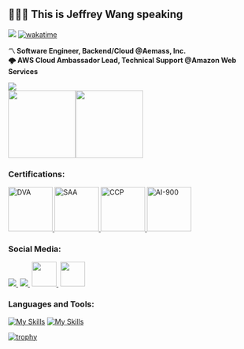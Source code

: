 <h2 align="left">🧑🏻‍💻 This is Jeffrey Wang speaking</h2>

![](https://komarev.com/ghpvc/?username=Jeffreywangzhi&color=green)
[![wakatime](https://wakatime.com/badge/user/55ee414b-8417-43e7-b4ad-53abd3e2836f.svg)](https://wakatime.com/@55ee414b-8417-43e7-b4ad-53abd3e2836f)

**〽️ Software Engineer, Backend/Cloud @Aemass, Inc.**</br>
**🌩️ AWS Cloud Ambassador Lead, Technical Support @Amazon Web Services**</br>

<div align=left> 
  <img src="https://github-stats-alpha.vercel.app/api?username=jeffreywangzhi&&cc=0a0f0b&tc=37BCF2&ic=e4e2e2">
</div>

<div style="display:flex;justify-content:left;">
  <img height="137px" src="https://github-readme-stats-sigma-five.vercel.app/api?username=jeffreywangzhi&theme=merko&show_icons=true" />
  <img height="137px" src="https://github-readme-stats.vercel.app/api/top-langs/?username=jeffreywangzhi&theme=merko&layout=compact&hide=css,php,hack,html&exclude_repo=blockchain-data-download" />
</div>

<h3>Certifications:</h3>

<p> <a href="https://www.credly.com/badges/41ed1751-a694-450f-b4e2-2acdb49f9b15" target="_blank"> <img src="https://images.credly.com/size/340x340/images/b9feab85-1a43-4f6c-99a5-631b88d5461b/image.png" alt="DVA" width="90" height="90"/></a><a href="https://www.credly.com/badges/d8627a9f-e177-4d9d-9c72-87eca5268374" target="_blank"> <img src="https://images.credly.com/size/340x340/images/0e284c3f-5164-4b21-8660-0d84737941bc/image.png" alt="SAA" width="90" height="90"/></a><a href="https://www.credly.com/badges/e7dcc26d-acc8-4c4f-b6dc-5d1e311538ea" target="_blank"> <img src="https://images.credly.com/size/340x340/images/00634f82-b07f-4bbd-a6bb-53de397fc3a6/image.png" alt="CCP" width="90" height="90"/></a><a href="https://www.credly.com/badges/1edb09d9-6150-49ae-9e69-36cd731877ac" target="_blank"> <img src="https://images.credly.com/size/340x340/images/4136ced8-75d5-4afb-8677-40b6236e2672/azure-ai-fundamentals-600x600.png" alt="AI-900" width="90" height="90"/></a> </p>

<h3>Social Media:</h3>

<p align="left">
  <a href="https://www.instagram.com/jeffreywangv1.0/" style="margin-right: 3pt">
    <img src="https://skillicons.dev/icons?i=instagram" />
  </a>
  <a href="https://www.linkedin.com/in/jeffrey-wang-854432219/" style="margin-right: 3pt">
    <img src="https://skillicons.dev/icons?i=linkedin" />
  </a>
  <a href="https://jeffreywangzhi.medium.com/" style="margin-right: 3pt">
    <img src="https://upload.wikimedia.org/wikipedia/commons/thumb/e/ec/Medium_logo_Monogram.svg/1200px-Medium_logo_Monogram.svg.png" width="50" height="50"/>
  </a>
  <a href="https://linktr.ee/jeffreywangzhi" >
  <img src="https://api.blog.production.linktr.ee/wp-content/uploads/2022/06/Avatar-Symbol-Canopy.png" width="50" height="50"/>
  </a>
</p>

<h3>Languages and Tools:</h3>

[![My Skills](https://skillicons.dev/icons?i=cpp,cs,java,js,nodejs,python,php,mysql)](https://skillicons.dev)
[![My Skills](https://skillicons.dev/icons?i=graphql,aws,azure,git,docker,postman,net,linux)](https://skillicons.dev)

[![trophy](https://github-profile-trophy.vercel.app/?username=JeffreyWangzhi&theme=onedark&row=2&column=4&margin-w=15&margin-h=15)](https://github-profile-trophy.vercel.app/?username=JeffreyWangzhi&theme=onedark&row=2&column=4&margin-w=15&margin-h=15)
